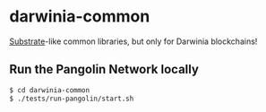 # darwinia-common
[Substrate](https://github.com/paritytech/substrate)-like common libraries, but only for Darwinia blockchains!

## Run the Pangolin Network locally

```sh
$ cd darwinia-common
$ ./tests/run-pangolin/start.sh
```
